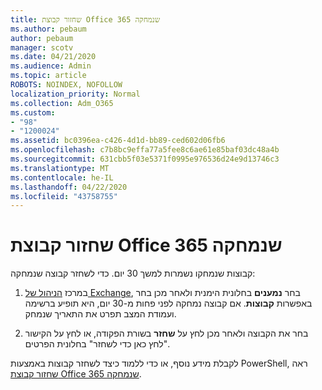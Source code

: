 ```yaml
---
title: שחזור קבוצת Office 365 שנמחקה
ms.author: pebaum
author: pebaum
manager: scotv
ms.date: 04/21/2020
ms.audience: Admin
ms.topic: article
ROBOTS: NOINDEX, NOFOLLOW
localization_priority: Normal
ms.collection: Adm_O365
ms.custom:
- "98"
- "1200024"
ms.assetid: bc0396ea-c426-4d1d-bb89-ced602d06fb6
ms.openlocfilehash: c7b8bc9effa77a5fee8c6ae61e85baf03dc48a4b
ms.sourcegitcommit: 631cbb5f03e5371f0995e976536d24e9d13746c3
ms.translationtype: MT
ms.contentlocale: he-IL
ms.lasthandoff: 04/22/2020
ms.locfileid: "43758755"
---
```

# <a name="restore-a-deleted-office-365-group"></a>שחזור קבוצת Office 365 שנמחקה

קבוצות שנמחקו נשמרות למשך 30 יום. כדי לשחזר קבוצה שנמחקה:
  
1. במרכז [הניהול של Exchange](https://outlook.office365.com/ecp/), בחר **נמענים** בחלונית הימנית ולאחר מכן בחר באפשרות **קבוצות**. אם קבוצה נמחקה לפני פחות מ-30 יום, היא תופיע ברשימה ועמודת המצב תפרט את התאריך שנמחק.

2. בחר את הקבוצה ולאחר מכן לחץ על **שחזר** בשורת הפקודה, או לחץ על הקישור "לחץ כאן כדי לשחזר" בחלונית הפרטים.

לקבלת מידע נוסף, או כדי ללמוד כיצד לשחזר קבוצות באמצעות PowerShell, ראה [שחזור קבוצת Office 365 שנמחקה](https://go.microsoft.com/fwlink/?linkid=867802).
  